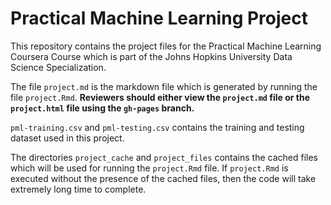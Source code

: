 # Practical Machine Learning Project

This repository contains the project files for the Practical Machine Learning Coursera Course which is part of the Johns Hopkins University Data Science Specialization.

The file `project.md` is the markdown file which is generated by running the file `project.Rmd`. **Reviewers should either view the `project.md` file or the `project.html` file using the `gh-pages` branch.**

`pml-training.csv` and `pml-testing.csv` contains the training and testing dataset used in this project.

The directories `project_cache` and `project_files` contains the cached files which will be used for running the `project.Rmd` file. If `project.Rmd` is executed without the presence of the cached files, then the code will take extremely long time to complete.